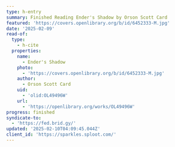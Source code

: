 ```yaml
---
type: h-entry
summary: Finished Reading Ender's Shadow by Orson Scott Card
featured: 'https://covers.openlibrary.org/b/id/6452333-M.jpg'
date: '2025-02-09'
read-of:
  type:
    - h-cite
  properties:
    name:
      - Ender's Shadow
    photo:
      - 'https://covers.openlibrary.org/b/id/6452333-M.jpg'
    author:
      - Orson Scott Card
    uid:
      - 'olid:OL49496W'
    url:
      - 'https://openlibrary.org/works/OL49496W'
progress: finished
syndicate-to:
  - 'https://fed.brid.gy/'
updated: '2025-02-10T04:09:45.044Z'
client_id: 'https://sparkles.sploot.com/'
---
```


